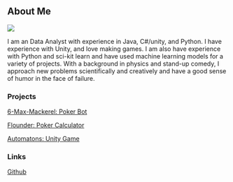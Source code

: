 ## About Me

![](https://imgur.com/YqlnZgm.jpg)

I am an Data Analyst with experience in Java, C#/unity, and Python. I have experience with Unity, and love making games. I am also have experience with Python and sci-kit learn and have used machine learning models for a variety of projects. With a background in physics and stand-up comedy, I approach new problems scientifically and creatively and have a good sense of humor in the face of failure.

### Projects

[6-Max-Mackerel: Poker Bot](https://vonce.github.io/6-Max-Mackerel/)

[Flounder: Poker Calculator](https://vonce.github.io/Flounder/)

[Automatons: Unity Game](https://vonce.github.io/Automatons-1.0/)

### Links

[Github](https://github.com/vonce/)
